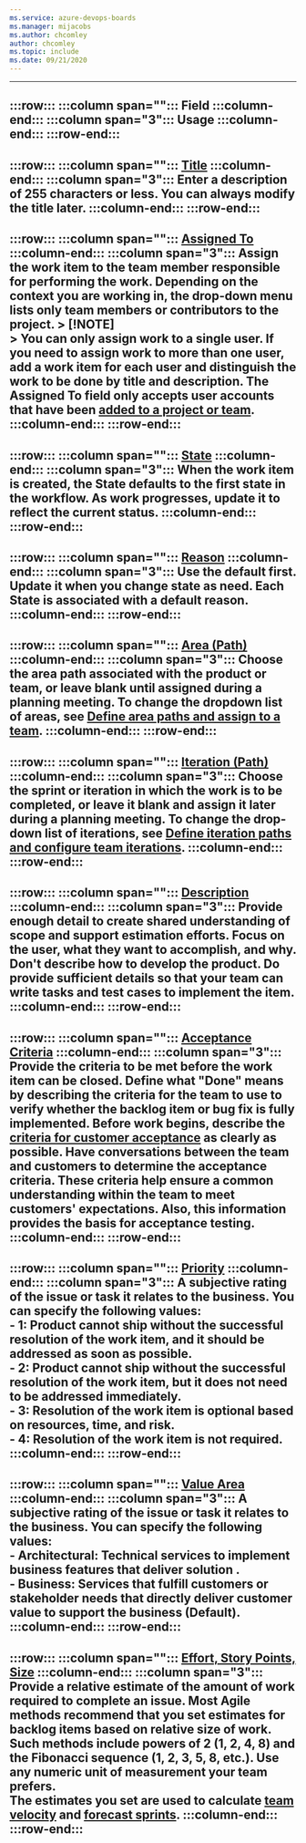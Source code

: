 ```yaml
---
ms.service: azure-devops-boards
ms.manager: mijacobs
ms.author: chcomley
author: chcomley
ms.topic: include
ms.date: 09/21/2020
---
```



---
:::row:::
   :::column span="":::
      **Field**
   :::column-end:::
   :::column span="3":::
      **Usage**
   :::column-end:::
:::row-end:::
---
:::row:::
   :::column span="":::
      [Title](../queries/titles-ids-descriptions.md)
   :::column-end:::
   :::column span="3":::
      Enter a description of 255 characters or less. You can always modify the title later.
   :::column-end:::
:::row-end:::
---
:::row:::
   :::column span="":::
      [Assigned To](../queries/query-by-workflow-changes.md)
   :::column-end:::
   :::column span="3":::
      Assign the work item to the team member responsible for performing the work. Depending on the context you are working in, the drop-down menu lists only team members or contributors to the project.
      > [!NOTE]  
      > You can only assign work to a single user. If you need to assign work to more than one user, add a work item for each user and distinguish the work to be done by title and description. The Assigned To field only accepts user accounts that have been [added to a project or team](../../organizations/security/add-users-team-project.md). 
   :::column-end:::
:::row-end:::
---
:::row:::
   :::column span="":::
      [State](../queries/query-by-workflow-changes.md)
   :::column-end:::
   :::column span="3":::
      When the work item is created, the State defaults to the first state in the workflow. As work progresses, update it to reflect the current status. 
   :::column-end:::
:::row-end:::
---
:::row:::
   :::column span="":::
      [Reason](../queries/query-by-workflow-changes.md)
   :::column-end:::
   :::column span="3":::
      Use the default first. Update it when you change state as need. Each State is associated with a default reason. 
   :::column-end:::
:::row-end:::
---
:::row:::
   :::column span="":::
      [Area (Path)](../queries/query-by-area-iteration-path.md)
   :::column-end:::
   :::column span="3":::
      Choose the area path associated with the product or team, or leave blank until assigned during a planning meeting. To change the dropdown list of areas, see [Define area paths and assign to a team](../../organizations/settings/set-area-paths.md).
   :::column-end:::
:::row-end:::
---
:::row:::
   :::column span="":::
      [Iteration (Path)](../queries/query-by-workflow-changes.md)
   :::column-end:::
   :::column span="3":::
      Choose the sprint or iteration in which the work is to be completed, or leave it blank and assign it later during a planning meeting. To change the drop-down list of iterations, see [Define iteration paths and configure team iterations](../../organizations/settings/set-iteration-paths-sprints.md).
   :::column-end:::
:::row-end:::
---
:::row:::
   :::column span="":::
      [Description](../queries/titles-ids-descriptions.md)
   :::column-end:::
   :::column span="3":::
      Provide enough detail to create shared understanding of scope and support estimation efforts. Focus on the user, what they want to accomplish, and why. Don't describe how to develop the product. Do provide sufficient details so that your team can write tasks and test cases to implement the item.
   :::column-end:::
:::row-end:::
---
:::row:::
   :::column span="":::
      [Acceptance Criteria](../queries/titles-ids-descriptions.md)
   :::column-end:::
   :::column span="3":::
      Provide the criteria to be met before the work item can be closed. Define what "Done" means by describing the criteria for the team to use to verify whether the backlog item or bug fix is fully implemented. 
      Before work begins, describe the [criteria for customer acceptance](../backlogs/best-practices-product-backlog.md#acceptance) as clearly as possible. Have conversations between the team and customers to determine the acceptance criteria. These criteria help ensure a common understanding within the team to meet customers' expectations. Also, this information provides the basis for acceptance testing.
   :::column-end:::
:::row-end:::
---
:::row:::
   :::column span="":::
      [Priority](../queries/planning-ranking-priorities.md)
   :::column-end:::
   :::column span="3":::
      A subjective rating of the issue or task it relates to the business. You can specify the following values:  
      - **1**: Product cannot ship without the successful resolution of the work item, and it should be addressed as soon as possible.  
      - **2**: Product cannot ship without the successful resolution of the work item, but it does not need to be addressed immediately.  
      - **3**: Resolution of the work item is optional based on resources, time, and risk.  
      - **4**: Resolution of the work item is not required. 
   :::column-end:::
:::row-end:::
---
:::row:::
   :::column span="":::
      [Value Area](../queries/planning-ranking-priorities.md)
   :::column-end:::
   :::column span="3":::
      A subjective rating of the issue or task it relates to the business. You can specify the following values:  
      - **Architectural**: Technical services to implement business features that deliver solution .  
      - **Business**: Services that fulfill customers or stakeholder needs that directly deliver customer value to support the business (Default).  
   :::column-end:::
:::row-end:::
---
:::row:::
   :::column span="":::
      [Effort, Story Points, Size](../queries/query-numeric.md)
   :::column-end:::
   :::column span="3":::
      Provide a relative estimate of the amount of work required to complete an issue. Most Agile methods recommend that you set estimates for backlog items based on relative size of work. Such methods include powers of 2 (1, 2, 4, 8) and the Fibonacci sequence (1, 2, 3, 5, 8, etc.). Use any numeric unit of measurement your team prefers.  
      The estimates you set are used to calculate [team velocity](../../report/dashboards/team-velocity.md) and [forecast sprints](../sprints/forecast.md).
   :::column-end:::
:::row-end:::
---